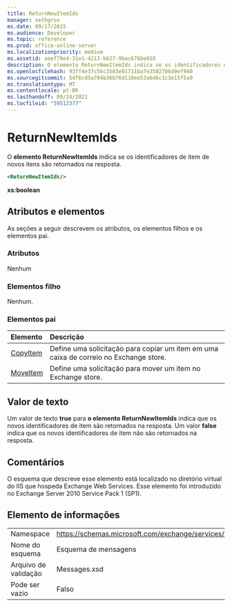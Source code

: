 ```yaml
---
title: ReturnNewItemIds
manager: sethgros
ms.date: 09/17/2015
ms.audience: Developer
ms.topic: reference
ms.prod: office-online-server
ms.localizationpriority: medium
ms.assetid: aeef79e4-31e1-4213-b627-9bac676be018
description: O elemento ReturnNewItemIds indica se os identificadores de item de novos itens são retornados na resposta.
ms.openlocfilehash: 93ff4e37c56c3583e81711ba7e3582706d9ef940
ms.sourcegitcommit: 54f6cd5a704b36b76d110ee53a6d6c1c3e15f5a9
ms.translationtype: MT
ms.contentlocale: pt-BR
ms.lasthandoff: 09/24/2021
ms.locfileid: "59512377"
---
```

# <a name="returnnewitemids"></a>ReturnNewItemIds

O **elemento ReturnNewItemIds** indica se os identificadores de item de novos itens são retornados na resposta. 
  
```XML
<ReturnNewItemIds/>
```

 **xs:boolean**
## <a name="attributes-and-elements"></a>Atributos e elementos

As seções a seguir descrevem os atributos, os elementos filhos e os elementos pai.
  
### <a name="attributes"></a>Atributos

Nenhum
  
### <a name="child-elements"></a>Elementos filho

Nenhum.
  
### <a name="parent-elements"></a>Elementos pai

|**Elemento**|**Descrição**|
|:-----|:-----|
|[CopyItem](copyitem.md) <br/> |Define uma solicitação para copiar um item em uma caixa de correio no Exchange store.  <br/> |
|[MoveItem](moveitem.md) <br/> |Define uma solicitação para mover um item no Exchange store.  <br/> |
   
## <a name="text-value"></a>Valor de texto

Um valor de texto **true** para **o elemento ReturnNewItemIds** indica que os novos identificadores de item são retornados na resposta. Um valor **false** indica que os novos identificadores de item não são retornados na resposta. 
  
## <a name="remarks"></a>Comentários

O esquema que descreve esse elemento está localizado no diretório virtual do IIS que hospeda Exchange Web Services. Esse elemento foi introduzido no Exchange Server 2010 Service Pack 1 (SP1).
  
## <a name="element-information"></a>Elemento de informações

|||
|:-----|:-----|
|Namespace  <br/> |https://schemas.microsoft.com/exchange/services/2006/messages  <br/> |
|Nome do esquema  <br/> |Esquema de mensagens  <br/> |
|Arquivo de validação  <br/> |Messages.xsd  <br/> |
|Pode ser vazio  <br/> |Falso  <br/> |
   


